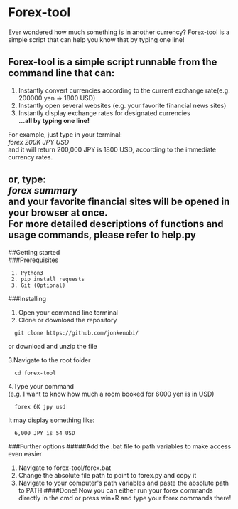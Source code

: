 # Forex-tool

   Ever wondered how much something is in another currency? 
   Forex-tool is a simple script that can help you know that by typing one line!
## Forex-tool is a simple script runnable from the command line that can:
   1. Instantly convert currencies according to the current exchange rate(e.g. 200000 yen => 1800 USD) 
   2. Instantly open several websites (e.g. your favorite financial news sites)
   3. Instantly display exchange rates for designated currencies  
      **...all by typing one line!**
  
  For example, just type in your terminal:    
  *forex 200K JPY USD*   
  and it will return 200,000 JPY is 1800 USD, according to the immediate currency rates.
  
  or, type:     
  *forex summary*   
  and your favorite financial sites will be opened in your browser at once.       
  For more detailed descriptions of functions and usage commands, please refer to help.py 
---------------------------------------
##Getting started   
###Prerequisites   
   ```
    1. Python3  
    2. pip install requests
    3. Git (Optional)
  ```
###Installing 
   1. Open your command line terminal
   2. Clone or download the repository
   ```
     git clone https://github.com/jonkenobi/  
  ```
  or download and unzip the file  
  
   3.Navigate to the root folder   
   ```   
     cd forex-tool
   ```   
   4.Type your command  
   (e.g. I want to know how much a room booked for 6000 yen is in USD)
   ```   
     forex 6K jpy usd 
  ```
   It may display something like:  
 ```
   6,000 JPY is 54 USD 
  ```
###Further options
  #####Add the .bat file to path variables to make access even easier 
  1. Navigate to forex-tool/forex.bat
  2. Change the absolute file path to point to forex.py and copy it 
  3. Navigate to your computer's path variables and paste the absolute path to PATH
  ####Done!
  Now you can either run your forex commands directly in the cmd 
  or press win+R and type your forex commands there!